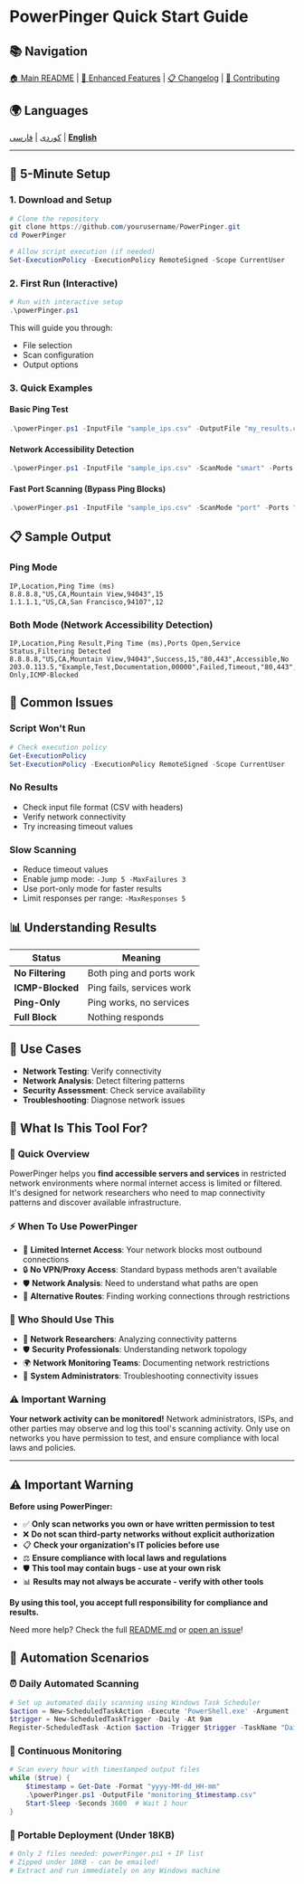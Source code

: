 # PowerPinger Quick Start Guide

## 📚 Navigation
[🏠 Main README](README.md) | [🔧 Enhanced Features](ENHANCED_FEATURES.md) | [📋 Changelog](CHANGELOG.md) | [🤝 Contributing](CONTRIBUTING.md)

## 🌍 Languages
[کوردی](QUICKSTART_KU.md) | [فارسی](QUICKSTART_FA.md) | [**English**](QUICKSTART.md)

---

## 🚀 5-Minute Setup

### 1. Download and Setup
```powershell
# Clone the repository
git clone https://github.com/yourusername/PowerPinger.git
cd PowerPinger

# Allow script execution (if needed)
Set-ExecutionPolicy -ExecutionPolicy RemoteSigned -Scope CurrentUser
```

### 2. First Run (Interactive)
```powershell
# Run with interactive setup
.\powerPinger.ps1
```
This will guide you through:
- File selection
- Scan configuration
- Output options

### 3. Quick Examples

#### Basic Ping Test
```powershell
.\powerPinger.ps1 -InputFile "sample_ips.csv" -OutputFile "my_results.csv"
```

#### Network Accessibility Detection
```powershell
.\powerPinger.ps1 -InputFile "sample_ips.csv" -ScanMode "smart" -Ports "80,443,22"
```

#### Fast Port Scanning (Bypass Ping Blocks)
```powershell
.\powerPinger.ps1 -InputFile "sample_ips.csv" -ScanMode "port" -Ports "80,443"
```

## 📋 Sample Output

### Ping Mode
```csv
IP,Location,Ping Time (ms)
8.8.8.8,"US,CA,Mountain View,94043",15
1.1.1.1,"US,CA,San Francisco,94107",12
```

### Both Mode (Network Accessibility Detection)
```csv
IP,Location,Ping Result,Ping Time (ms),Ports Open,Service Status,Filtering Detected
8.8.8.8,"US,CA,Mountain View,94043",Success,15,"80,443",Accessible,No
203.0.113.5,"Example,Test,Documentation,00000",Failed,Timeout,"80,443",Services-Only,ICMP-Blocked
```

## 🔧 Common Issues

### Script Won't Run
```powershell
# Check execution policy
Get-ExecutionPolicy
Set-ExecutionPolicy -ExecutionPolicy RemoteSigned -Scope CurrentUser
```

### No Results
- Check input file format (CSV with headers)
- Verify network connectivity
- Try increasing timeout values

### Slow Scanning
- Reduce timeout values
- Enable jump mode: `-Jump 5 -MaxFailures 3`
- Use port-only mode for faster results
- Limit responses per range: `-MaxResponses 5`

## 📊 Understanding Results

| Status | Meaning |
|--------|---------|
| **No Filtering** | Both ping and ports work |
| **ICMP-Blocked** | Ping fails, services work |
| **Ping-Only** | Ping works, no services |
| **Full Block** | Nothing responds |

## 🎯 Use Cases

- **Network Testing**: Verify connectivity
- **Network Analysis**: Detect filtering patterns  
- **Security Assessment**: Check service availability
- **Troubleshooting**: Diagnose network issues

## 🎯 What Is This Tool For?

### 📖 **Quick Overview**
PowerPinger helps you **find accessible servers and services** in restricted network environments where normal internet access is limited or filtered. It's designed for network researchers who need to map connectivity patterns and discover available infrastructure.

### ⚡ **When To Use PowerPinger**
- 🚫 **Limited Internet Access**: Your network blocks most outbound connections
- 🔒 **No VPN/Proxy Access**: Standard bypass methods aren't available
- 🛡️ **Network Analysis**: Need to understand what paths are open
- 📡 **Alternative Routes**: Finding working connections through restrictions

### 👥 **Who Should Use This**
- 🔬 **Network Researchers**: Analyzing connectivity patterns
- 🛡️ **Security Professionals**: Understanding network topology
- 🌍 **Network Monitoring Teams**: Documenting network restrictions
- 🔧 **System Administrators**: Troubleshooting connectivity issues

### ⚠️ **Important Warning**
**Your network activity can be monitored!** Network administrators, ISPs, and other parties may observe and log this tool's scanning activity. Only use on networks you have permission to test, and ensure compliance with local laws and policies.

---

## ⚠️ Important Warning

**Before using PowerPinger:**
- ✅ **Only scan networks you own or have written permission to test**
- ❌ **Do not scan third-party networks without explicit authorization**
- 📋 **Check your organization's IT policies before use**
- ⚖️ **Ensure compliance with local laws and regulations**
- 🛡️ **This tool may contain bugs - use at your own risk**
- 📊 **Results may not always be accurate - verify with other tools**

**By using this tool, you accept full responsibility for compliance and results.**

Need more help? Check the full [README.md](README.md) or [open an issue](https://github.com/yourusername/PowerPinger/issues)!

## 🤖 Automation Scenarios

### **⏰ Daily Automated Scanning**
```powershell
# Set up automated daily scanning using Windows Task Scheduler
$action = New-ScheduledTaskAction -Execute 'PowerShell.exe' -Argument '-File "C:\path\to\powerPinger.ps1"'
$trigger = New-ScheduledTaskTrigger -Daily -At 9am
Register-ScheduledTask -Action $action -Trigger $trigger -TaskName "DailyNetworkScan"
```

### **🔄 Continuous Monitoring**
```powershell
# Scan every hour with timestamped output files
while ($true) {
    $timestamp = Get-Date -Format "yyyy-MM-dd_HH-mm"
    .\powerPinger.ps1 -OutputFile "monitoring_$timestamp.csv"
    Start-Sleep -Seconds 3600  # Wait 1 hour
}
```

### **📧 Portable Deployment (Under 18KB)**
```powershell
# Only 2 files needed: powerPinger.ps1 + IP list
# Zipped under 18KB - can be emailed!
# Extract and run immediately on any Windows machine
```
